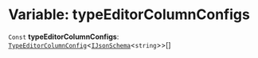 # Variable: typeEditorColumnConfigs

`Const` **typeEditorColumnConfigs**: [`TypeEditorColumnConfig`](/auto-docs/type-editor/interfaces/TypeEditorColumnConfig.md)<[`IJsonSchema`](/auto-docs/type-editor/interfaces/IJsonSchema.md)<`string`>>\[]

